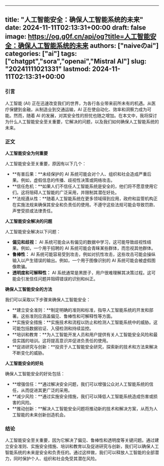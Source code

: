 
---
title: "人工智能安全：确保人工智能系统的未来"
date: 2024-11-11T02:13:31+00:00
draft: false
image: https://og.g0f.cn/api/og?title=人工智能安全：确保人工智能系统的未来
authors: ["naiveのai"]
categories: ["ai"]
tags: ["chatgpt","sora","openai","Mistral AI"]
slug: "20241111021331"
lastmod: 2024-11-11T02:13:31+00:00
---
### 引言

人工智能 (AI) 正在迅速改变我们的世界，为各行各业带来前所未有的机遇。从医疗保健到金融，从制造业到交通运输，AI 正在使自动化、效率和洞察力成为可能。然而，随着 AI 的发展，对其安全性的担忧也随之增加。在本文中，我将探讨为什么人工智能安全至关重要，它解决的问题，以及我们如何确保人工智能系统的未来。

### 正文

**人工智能安全为何重要**

人工智能安全至关重要，原因有以下几个：

- **有害后果：**未经保护的 AI 系统可能会对个人、组织和社会造成严重后果。例如，虚假信息的传播、歧视性决策或网络攻击。
- **信任危机：**如果人们不信任人工智能系统是安全的，他们将不愿意使用它们。这将阻碍人工智能的广泛采用，并限制其潜在好处。
- **法规遵从性：**随着人工智能系统在更多领域得到应用，政府和监管机构正在实施法规来确保其安全和负责任的使用。不遵守这些法规可能会导致罚款、声誉受损或法律责任。

**人工智能安全解决的问题**

人工智能安全解决以下问题：

- **偏见和歧视：** AI 系统可能会从有偏见的数据中学习，这可能导致歧视性结果。例如，一个用于招聘的 AI 系统可能会青睐某些群体，而忽视其他群体。
- **鲁棒性：** AI 系统可能容易受到攻击，例如对抗性攻击，这些攻击可能会操纵输入以产生错误的输出。例如，一个用于图像识别的 AI 系统可能会被虚假图像欺骗。
- **透明度和可解释性：** AI 系统通常是黑匣子，用户很难理解其决策过程。这可能会引发信任问题并阻碍错误的识别和纠正。

**确保人工智能安全的方法**

我们可以采取以下步骤来确保人工智能安全：

- **建立安全准则：**制定明确的准则和标准，指导人工智能系统的开发和部署。这些准则应涵盖偏见、鲁棒性和可解释性等方面。
- **实施安全措施：**实施技术和流程以防止和检测人工智能系统中的威胁。这可能包括数据验证、入侵检测和持续监控。
- **培训和教育：**为人工智能开发人员和用户提供有关人工智能安全风险和最佳实践的培训。这将提高意识并促进负责任的使用。
- **促进研究与创新：**投资于人工智能安全研究，探索新的技术和方法来解决不断变化的威胁。

**人工智能安全的好处**

确保人工智能安全的好处包括：

- **增强信任：**通过解决安全问题，我们可以增强公众对人工智能系统的信任，从而促进其更广泛的采用。
- **减少风险：**通过实施安全措施，我们可以降低人工智能系统造成伤害或损害的风险。
- **推动创新：**解决人工智能安全问题将推动新的技术和解决方案，从而为人工智能的未来创新创造机会。

### 结论

人工智能安全至关重要，因为它解决了偏见、鲁棒性和透明度等关键问题。通过建立安全准则、实施安全措施、培训和教育以及促进研究与创新，我们可以确保人工智能系统的未来是安全和负责任的。通过这样做，我们可以释放人工智能的全部潜力，同时保护个人、组织和社会免受其潜在风险。